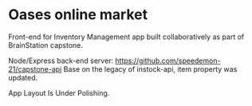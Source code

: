 # Oases online market

Front-end for Inventory Management app built collaboratively as part of BrainStation capstone.

Node/Express back-end server: https://github.com/speedemon-21/capstone-api
                              Base on the legacy of instock-api, item property was updated. 

App Layout Is Under Polishing.
